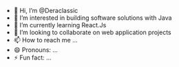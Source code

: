 - 👋 Hi, I’m @Deraclassic
- 👀 I’m interested in building software solutions with Java
- 🌱 I’m currently learning React.Js
- 💞️ I’m looking to collaborate on web application projects
- 📫 How to reach me ...
- 😄 Pronouns: ...
- ⚡ Fun fact: ...

<!---
Deraclassic/Deraclassic is a ✨ special ✨ repository because its `README.md` (this file) appears on your GitHub profile.
You can click the Preview link to take a look at your changes.
--->
